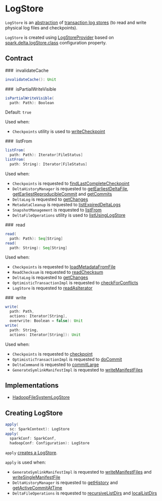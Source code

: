 # LogStore

`LogStore` is an [abstraction](#contract) of [transaction log stores](#implementations) (to read and write physical log files and checkpoints).

`LogStore` is created using [LogStoreProvider](LogStoreProvider.md#createLogStore) based on [spark.delta.logStore.class](configuration-properties.md#spark.delta.logStore.class) configuration property.

## Contract

### <span id="invalidateCache"> invalidateCache

```scala
invalidateCache(): Unit
```

### <span id="isPartialWriteVisible"> isPartialWriteVisible

```scala
isPartialWriteVisible(
  path: Path): Boolean
```

Default: `true`

Used when:

* `Checkpoints` utility is used to [writeCheckpoint](Checkpoints.md#writeCheckpoint)

### <span id="listFrom"> listFrom

```scala
listFrom(
  path: Path): Iterator[FileStatus]
listFrom(
  path: String): Iterator[FileStatus]  
```

Used when:

* `Checkpoints` is requested to [findLastCompleteCheckpoint](Checkpoints.md#findLastCompleteCheckpoint)
* `DeltaHistoryManager` is requested to [getEarliestDeltaFile](DeltaHistoryManager.md#getEarliestDeltaFile), [getEarliestReproducibleCommit](DeltaHistoryManager.md#getEarliestReproducibleCommit) and [getCommits](DeltaHistoryManager.md#getCommits)
* `DeltaLog` is requested to [getChanges](DeltaLog.md#getChanges)
* `MetadataCleanup` is requested to [listExpiredDeltaLogs](MetadataCleanup.md#listExpiredDeltaLogs)
* `SnapshotManagement` is requested to [listFrom](SnapshotManagement.md#listFrom)
* `DeltaFileOperations` utility is used to [listUsingLogStore](DeltaFileOperations.md#listUsingLogStore)

### <span id="read"> read

```scala
read(
  path: Path): Seq[String]
read(
  path: String): Seq[String]
```

Used when:

* `Checkpoints` is requested to [loadMetadataFromFile](Checkpoints.md#loadMetadataFromFile)
* `ReadChecksum` is requested to [readChecksum](ReadChecksum.md#readChecksum)
* `DeltaLog` is requested to [getChanges](DeltaLog.md#getChanges)
* `OptimisticTransactionImpl` is requested to [checkForConflicts](OptimisticTransactionImpl.md#checkForConflicts)
* `LogStore` is requested to [readAsIterator](#readAsIterator)

### <span id="write"> write

```scala
write(
  path: Path,
  actions: Iterator[String],
  overwrite: Boolean = false): Unit
write(
  path: String,
  actions: Iterator[String]): Unit
```

Used when:

* `Checkpoints` is requested to [checkpoint](Checkpoints.md#checkpoint)
* `OptimisticTransactionImpl` is requested to [doCommit](OptimisticTransactionImpl.md#doCommit)
* `DeltaCommand` is requested to [commitLarge](commands/DeltaCommand.md#commitLarge)
* `GenerateSymlinkManifestImpl` is requested to [writeManifestFiles](GenerateSymlinkManifest.md#writeManifestFiles)

## Implementations

* [HadoopFileSystemLogStore](HadoopFileSystemLogStore.md)

## <span id="apply"> Creating LogStore

```scala
apply(
  sc: SparkContext): LogStore
apply(
  sparkConf: SparkConf,
  hadoopConf: Configuration): LogStore
```

`apply` [creates a LogStore](LogStoreProvider.md#createLogStore).

`apply` is used when:

* `GenerateSymlinkManifestImpl` is requested to [writeManifestFiles](GenerateSymlinkManifest.md#writeManifestFiles) and [writeSingleManifestFile](GenerateSymlinkManifest.md#writeSingleManifestFile)
* `DeltaHistoryManager` is requested to [getHistory](DeltaHistoryManager.md#getHistory) and [getActiveCommitAtTime](DeltaHistoryManager.md#getActiveCommitAtTime)
* `DeltaFileOperations` is requested to [recursiveListDirs](DeltaFileOperations.md#recursiveListDirs) and [localListDirs](DeltaFileOperations.md#localListDirs)
